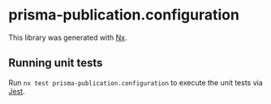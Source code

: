# prisma-publication.configuration

This library was generated with [Nx](https://nx.dev).

## Running unit tests

Run `nx test prisma-publication.configuration` to execute the unit tests via [Jest](https://jestjs.io).
